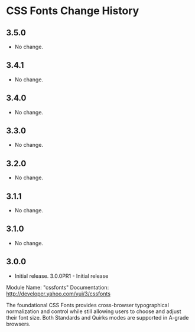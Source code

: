 CSS Fonts Change History
========================

3.5.0
-----
  * No change.


3.4.1
-----
  * No change.


3.4.0
-----
  * No change.


3.3.0
-----
  * No change.


3.2.0
-----
  * No change.


3.1.1
-----
  * No change.


3.1.0
-----
  * No change.
  
3.0.0
-----
  * Initial release.
3.0.0PR1 - Initial release

Module Name: "cssfonts"
Documentation: http://developer.yahoo.com/yui/3/cssfonts

The foundational CSS Fonts provides cross-browser 
typographical normalization and control while still 
allowing users to choose and adjust their font size. 
Both Standards and Quirks modes are supported in A-grade browsers.
